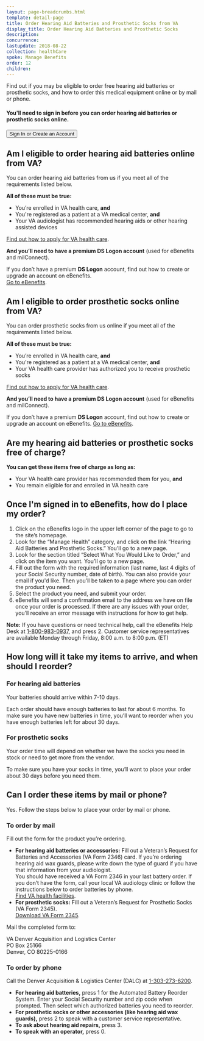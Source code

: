 ```yaml
---
layout: page-breadcrumbs.html
template: detail-page
title: Order Hearing Aid Batteries and Prosthetic Socks from VA
display_title: Order Hearing Aid Batteries and Prosthetic Socks
description:
concurrence:
lastupdate: 2018-08-22
collection: healthCare
spoke: Manage Benefits
order: 12
children:
---
```

<div itemscope itemtype="http://schema.org/FAQPage">
<div itemprop="description" class="va-introtext">

Find out if you may be eligible to order free hearing aid batteries or prosthetic socks, and how to order this medical equipment online or by mail or phone.

</div>

<div class="va-sign-in-alert usa-alert usa-alert-info">
  <div class="usa-alert-body">
    <h4 class="usa-alert-heading">You'll need to sign in before you can order hearing aid batteries or prosthetic socks online.</h4>
    <p class="usa-alert-text">
      <button class="usa-button-primary">Sign In or Create an Account</button>
    </p>
  </div>
</div>

<div itemscope itemtype="http://schema.org/Question">

<h2 itemprop="name">Am I eligible to order hearing aid batteries online from VA?</h2>
<div itemprop="acceptedAnswer" itemscope itemtype="http://schema.org/Answer">
<div itemprop="text">

You can order hearing aid batteries from us if you meet all of the requirements listed below.

**All of these must be true:**

- You’re enrolled in VA health care, **and**
- You're registered as a patient at a VA medical center, **and**
- Your VA audiologist has recommended hearing aids or other hearing assisted devices

[Find out how to apply for VA health care](/health-care/apply-for-health-care-form-10-10ez).

**And you’ll need to have a premium DS Logon account** (used for eBenefits and milConnect).

If you don’t have a premium **DS Logon** account, find out how to create or upgrade an account on eBenefits.<br>
[Go to eBenefits](https://www.ebenefits.va.gov/ebenefits/about/feature?feature=hearing-aid-batteries-and-prosthetic-socks).

</div>
</div>
</div>

<div itemscope itemtype="http://schema.org/Question">

<h2 itemprop="name">Am I eligible to order prosthetic socks online from VA?</h2>
<div itemprop="acceptedAnswer" itemscope itemtype="http://schema.org/Answer">
<div itemprop="text">

You can order prosthetic socks from us online if you meet all of the requirements listed below.

**All of these must be true:**

- You’re enrolled in VA health care, **and**
- You're registered as a patient at a VA medical center, **and**
- Your VA health care provider has authorized you to receive prosthetic socks

[Find out how to apply for VA health care](/health-care/apply-for-health-care-form-10-10ez).

**And you’ll need to have a premium DS Logon account** (used for eBenefits and milConnect).

If you don’t have a premium **DS Logon** account, find out how to create or upgrade an account on eBenefits.
[Go to eBenefits](https://www.ebenefits.va.gov/ebenefits/about/feature?feature=hearing-aid-batteries-and-prosthetic-socks).

</div>
</div>
</div>

<div itemscope itemtype="http://schema.org/Question">

<h2 itemprop="name">Are my hearing aid batteries or prosthetic socks free of charge?</h2>
<div itemprop="acceptedAnswer" itemscope itemtype="http://schema.org/Answer">
<div itemprop="text">

**You can get these items free of charge as long as:**
- Your VA health care provider has recommended them for you, **and**
- You remain eligible for and enrolled in VA health care

</div>
</div>
</div>

<div itemscope itemtype="http://schema.org/Question">

<h2 itemprop="name">Once I'm signed in to eBenefits, how do I place my order?</h2>
<div itemprop="acceptedAnswer" itemscope itemtype="http://schema.org/Answer">
<div itemprop="text">

<ol class="process">
  <li class="process-step list-one">Click on the eBenefits logo in the upper left corner of the page to go to the site’s homepage.</li>
  <li class="process-step list-two">Look for the “Manage Health” category, and click on the link “Hearing Aid Batteries and Prosthetic Socks.” You’ll go to a new page. </li>
  <li class="process-step list-three">Look for the section titled “Select What You Would Like to Order,” and click on the item you want. You’ll go to a new page.</li>
  <li class="process-step list-four">Fill out the form with the required information (last name, last 4 digits of your Social Security number, date of birth). You can also provide your email if you'd like. Then you’ll be taken to a page where you can order the product you need.</li>
  <li class="process-step list-five">Select the product you need, and submit your order.</li>
  <li class="process-step list-six">eBenefits will send a confirmation email to the address we have on file once your order is processed. If there are any issues with your order, you’ll receive an error message with instructions for how to get help.</li>
</ol>

**Note:** If you have questions or need technical help, call the eBenefits Help Desk at <a href="tel:+18009830937">1-800-983-0937</a>, and press 2. Customer service representatives are available Monday through Friday, 8:00 a.m. to 8:00 p.m. (ET)

</div>
</div>
</div>

<div itemscope itemtype="http://schema.org/Question">

<h2 itemprop="name">How long will it take my items to arrive, and when should I reorder?</h2>
<div itemprop="acceptedAnswer" itemscope itemtype="http://schema.org/Answer">
<div itemprop="text">

### For hearing aid batteries
Your batteries should arrive within 7-10 days.

Each order should have enough batteries to last for about 6 months. To make sure you have new batteries in time, you’ll want to reorder when you have enough batteries left for about 30 days.

### For prosthetic socks
Your order time will depend on whether we have the socks you need in stock or need to get more from the vendor.

To make sure you have your socks in time, you’ll want to place your order about 30 days before you need them.

</div>
</div>
</div>

<div itemscope itemtype="http://schema.org/Question">

<h2 itemprop="name">Can I order these items by mail or phone?</h2>
<div itemprop="acceptedAnswer" itemscope itemtype="http://schema.org/Answer">
<div itemprop="text">

Yes. Follow the steps below to place your order by mail or phone.

### To order by mail

Fill out the form for the product you’re ordering.
- **For hearing aid batteries or accessories:** Fill out a Veteran’s Request for Batteries and Accessories (VA Form 2346) card. If you’re ordering hearing aid wax guards, please write down the type of guard if you have that information from your audiologist. <br>
You should have received a VA Form 2346 in your last battery order. If you don’t have the form, call your local VA audiology clinic or follow the instructions below to order batteries by phone. <br>
[Find VA health facilities](/facilities).
- **For prosthetic socks:** Fill out a Veteran’s Request for Prosthetic Socks (VA Form 2345). <br>
[Download VA Form 2345](https://www.va.gov/opal/docs/nac/dlc/VAform2345.pdf).

Mail the completed form to:

<p class="va-address-block">
VA Denver Acquisition and Logistics Center<br>
PO Box 25166<br>
Denver, CO 80225-0166<br>
</p>

### To order by phone

Call the Denver Acquisition & Logistics Center (DALC) at <a href="tel:+13032736200">1-303-273-6200</a>.

- **For hearing aid batteries,** press 1 for the Automated Battery Reorder System. Enter your Social Security number and zip code when prompted. Then select which authorized batteries you need to reorder.
- **For prosthetic socks or other accessories (like hearing aid wax guards),** press 2 to speak with a customer service representative.
- **To ask about hearing aid repairs,** press 3.
- **To speak with an operator,** press 0.

</div>
</div>
</div>
</div>
